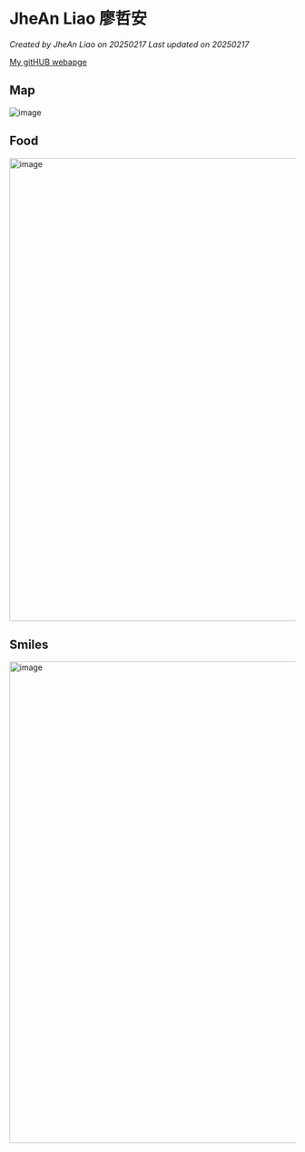 # JheAn Liao 廖哲安

*Created by JheAn Liao on 20250217 Last updated on 20250217*

[My gitHUB webapge](https://github.com/JheAn-Liao) 


## Map

![image](https://github.com/user-attachments/assets/0a32f207-ab9d-4d4c-8de5-88385ceb2cf7)



## Food

<img width="816" alt="image" src="https://github.com/user-attachments/assets/7e071593-3d41-48b1-87b6-48cd6f051a17" />



## Smiles

<img width="849" alt="image" src="https://github.com/user-attachments/assets/e58ca4b4-2dff-40ec-9aed-bf49bf1c45f6" />

